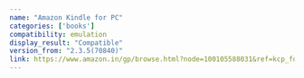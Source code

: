 ```yaml
---
name: "Amazon Kindle for PC"
categories: ['books']
compatibility: emulation
display_result: "Compatible"
version_from: "2.3.5(70840)"
link: https://www.amazon.in/gp/browse.html?node=100105588031&ref=kcp_fd_hz
---
```

